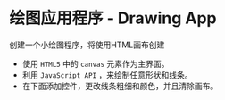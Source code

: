 # 绘图应用程序 - Drawing App
创建一个小绘图程序，将使用HTML画布创建

- 使用 `HTML5` 中的 `canvas` 元素作为主界面。
- 利用 `JavaScript API` ，来绘制任意形状和线条。
- 在下面添加控件，更改线条粗细和颜色，并且清除画布。
